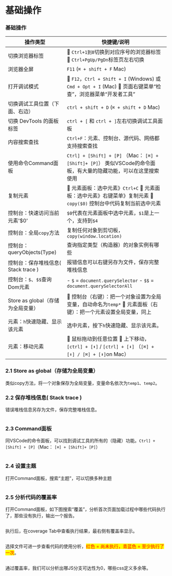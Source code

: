 # 基础操作

### **基础操作**

| **操作类型**                  | **快捷键/说明**                                                                               |
| ------------------------- | ---------------------------------------------------------------------------------------- |
| 切换浏览器标签                   | 🔸 `Ctrl+1到8`切换到对应序号的浏览器标签 🔸 `Ctrl+PgUp/PgDn`标签页左右切换                                    |
| 浏览器全屏                     | `F11` (`⌘ + shift + F` Mac)                                                              |
| 打开调试模式                    | 🔸 `F12`，`Ctrl + Shift + I` (Windows) 或 `Cmd + Opt + I` (Mac) 🔸 页面右键菜单“检查”，浏览器菜单“开发者工具” |
| 切换调试工具位置（下面、右边）           | `ctrl + shift + D` (`⌘ + shift + D` Mac)                                                 |
| 切换 DevTools 的面板标签         | `ctrl + [` 和 `ctrl + ]`左右切换调试工具面板                                                        |
| 内容搜索查找                    | `Ctrl+F`：元素、控制台、源代码、网络都支持搜索查找                                                            |
| 使用命令Command面板             | `Ctrl] + [Shift] + [P]` （Mac： `[⌘] + [Shift]+ [P]`） 类似VSCode的命令面板，有大量的隐藏功能，可以在这里搜索使用     |
| 复制元素                      | 🔸 元素面板：选中元素》`Ctrl+C` 🔸 元素面板：选中元素》右键菜单》复制元素 🔸 `copy($0)` 控制台中代码复制当前选中元素                |
| 控制台：快速访问当前元素'$0'          | `$0`代表在元素面板中选中元素，`$1`是上一个，支持到`$4`                                                        |
| 控制台：全局`copy`方法            | 复制任何对象到剪切板，`copy(window.location)`                                                       |
| 控制台：queryObjects(Type)    | 查询指定类型（构造器）的对象实例有哪些                                                                      |
| 控制台：保存堆栈信息( Stack trace ) | 报错信息可以右键另存为文件，保存完整堆栈信息                                                                   |
| 控制台：`$`、`$$`查询Dom元素       | - `$` = `document.querySelector` - `$$` = `document.querySelectorAll`                    |
| Store as global（存储为全局变量）  | 🔸 控制台（右键）：把一个对象设置为全局变量，自动命名为`temp*` 🔸 元素面板（右键）：把一个元素设置全局变量，同上                          |
| 元素：`h`快速隐藏、显示该元素          | 选中元素，按下`h`快速隐藏、显示该元素。                                                                    |
| 元素：移动元素                   | 🔸 鼠标拖动到任意位置 🔸 上下移动，`[ctrl] + [⬆]` / `[ctrl] + [⬇]` （`[⌘] + [⬆] / [⌘] + [⬇]`on Mac）     |



### **2.1 Store as global（存储为全局变量）**

类似copy方法，将一个对象保存为全局变量，变量命名依次为`temp1`、`temp2`。

### 2.2 保存堆栈信息( Stack trace )

错误堆栈信息另存为文件，保存完整堆栈信息。

<figure><img src="https://files.gitbook.com/v0/b/gitbook-x-prod.appspot.com/o/spaces%2FzE1TQFEn6QauV49FDUgh%2Fuploads%2FuCJH27VFe0GFp3lo4IeY%2Fimage.png?alt=media&#x26;token=94371a66-0eb7-415f-a7fa-d418513a4f0b" alt=""><figcaption></figcaption></figure>

### **2.3 Command面板**

同VSCode的命令面板，可以找到调试工具的所有的（隐藏）功能。`Ctrl] + [Shift] + [P]`（Mac： `[⌘] + [Shift]+ [P]`）



<figure><img src="https://files.gitbook.com/v0/b/gitbook-x-prod.appspot.com/o/spaces%2FzE1TQFEn6QauV49FDUgh%2Fuploads%2FbOWmcK0X7V0D1HAIFAIx%2Fimage.png?alt=media&#x26;token=fe3c5e78-d9e4-43be-84c2-ea968bacb251" alt=""><figcaption></figcaption></figure>

### **2.4 设置主题**

打开Command面板，搜索“主题”，可以切换多种主题

<figure><img src="https://files.gitbook.com/v0/b/gitbook-x-prod.appspot.com/o/spaces%2FzE1TQFEn6QauV49FDUgh%2Fuploads%2Fo4nYyFVGOqAAS60EDklK%2Fimage.png?alt=media&#x26;token=62fd4798-6a90-48f9-8551-23a8dfa39db1" alt=""><figcaption></figcaption></figure>

### **2.5 分析代码的覆盖率**

打开Command面板，如下图搜索“覆盖”，分析首次页面加载过程中哪些代码执行了，那些没有执行，输出一个报告。

<figure><img src="https://files.gitbook.com/v0/b/gitbook-x-prod.appspot.com/o/spaces%2FzE1TQFEn6QauV49FDUgh%2Fuploads%2Fa3Jt1BOLHZLsOZ8Pjlzs%2Fimage.png?alt=media&#x26;token=93d57113-ab69-4581-b759-ebe1735f948c" alt=""><figcaption></figcaption></figure>

执行后，在coverage Tab中查看执行结果，最右侧有覆盖率显示。

<figure><img src="https://files.gitbook.com/v0/b/gitbook-x-prod.appspot.com/o/spaces%2FzE1TQFEn6QauV49FDUgh%2Fuploads%2F8Yb4RMXqBl8CFcAcTRdk%2F%7BF3AEFA14-A6C1-479A-AD7E-3CCDEBA58941%7D.png?alt=media&#x26;token=beca5112-d7bc-465b-8c4e-662fc2673d96" alt=""><figcaption></figcaption></figure>

选择文件可进一步查看代码的使用分析，<mark style="color:red;">红色 = 尚未执行，青蓝色 = 至少执行了一次</mark>。

<figure><img src="https://files.gitbook.com/v0/b/gitbook-x-prod.appspot.com/o/spaces%2FzE1TQFEn6QauV49FDUgh%2Fuploads%2FNM5ct0ImL3zFNuwL6rJL%2Fimage.png?alt=media&#x26;token=647295a6-7650-4fc0-ad4d-41a9f705c54a" alt=""><figcaption></figcaption></figure>

通过覆盖率，我们可以分析出哪JS分支可达性为0，哪些css定义多余等。

